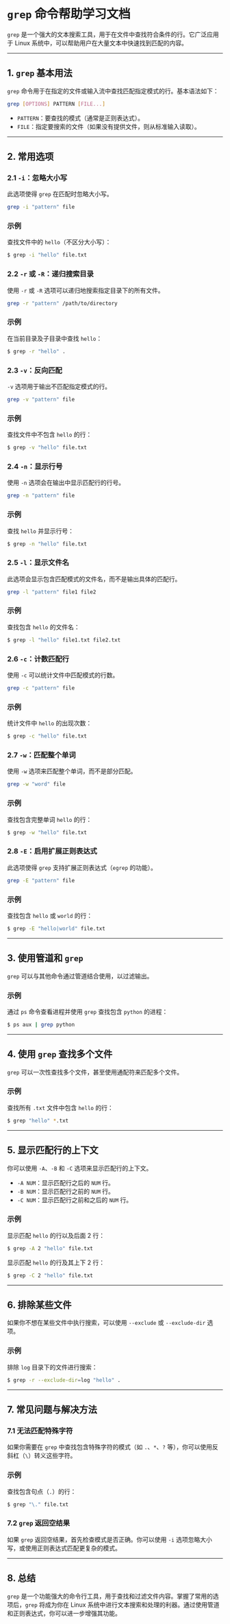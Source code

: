 
# `grep` 命令帮助学习文档

`grep` 是一个强大的文本搜索工具，用于在文件中查找符合条件的行。它广泛应用于 Linux 系统中，可以帮助用户在大量文本中快速找到匹配的内容。

---

## 1. `grep` 基本用法

`grep` 命令用于在指定的文件或输入流中查找匹配指定模式的行。基本语法如下：

```bash
grep [OPTIONS] PATTERN [FILE...]
```

- `PATTERN`：要查找的模式（通常是正则表达式）。
- `FILE`：指定要搜索的文件（如果没有提供文件，则从标准输入读取）。

---

## 2. 常用选项

### 2.1 `-i`：忽略大小写

此选项使得 `grep` 在匹配时忽略大小写。

```bash
grep -i "pattern" file
```

### 示例
查找文件中的 `hello`（不区分大小写）：
```bash
$ grep -i "hello" file.txt
```

### 2.2 `-r` 或 `-R`：递归搜索目录

使用 `-r` 或 `-R` 选项可以递归地搜索指定目录下的所有文件。

```bash
grep -r "pattern" /path/to/directory
```

### 示例
在当前目录及子目录中查找 `hello`：
```bash
$ grep -r "hello" .
```

### 2.3 `-v`：反向匹配

`-v` 选项用于输出不匹配指定模式的行。

```bash
grep -v "pattern" file
```

### 示例
查找文件中不包含 `hello` 的行：
```bash
$ grep -v "hello" file.txt
```

### 2.4 `-n`：显示行号

使用 `-n` 选项会在输出中显示匹配行的行号。

```bash
grep -n "pattern" file
```

### 示例
查找 `hello` 并显示行号：
```bash
$ grep -n "hello" file.txt
```

### 2.5 `-l`：显示文件名

此选项会显示包含匹配模式的文件名，而不是输出具体的匹配行。

```bash
grep -l "pattern" file1 file2
```

### 示例
查找包含 `hello` 的文件名：
```bash
$ grep -l "hello" file1.txt file2.txt
```

### 2.6 `-c`：计数匹配行

使用 `-c` 可以统计文件中匹配模式的行数。

```bash
grep -c "pattern" file
```

### 示例
统计文件中 `hello` 的出现次数：
```bash
$ grep -c "hello" file.txt
```

### 2.7 `-w`：匹配整个单词

使用 `-w` 选项来匹配整个单词，而不是部分匹配。

```bash
grep -w "word" file
```

### 示例
查找包含完整单词 `hello` 的行：
```bash
$ grep -w "hello" file.txt
```

### 2.8 `-E`：启用扩展正则表达式

此选项使得 `grep` 支持扩展正则表达式（`egrep` 的功能）。

```bash
grep -E "pattern" file
```

### 示例
查找包含 `hello` 或 `world` 的行：
```bash
$ grep -E "hello|world" file.txt
```

---

## 3. 使用管道和 `grep`

`grep` 可以与其他命令通过管道结合使用，以过滤输出。

### 示例
通过 `ps` 命令查看进程并使用 `grep` 查找包含 `python` 的进程：
```bash
$ ps aux | grep python
```

---

## 4. 使用 `grep` 查找多个文件

`grep` 可以一次性查找多个文件，甚至使用通配符来匹配多个文件。

### 示例
查找所有 `.txt` 文件中包含 `hello` 的行：
```bash
$ grep "hello" *.txt
```

---

## 5. 显示匹配行的上下文

你可以使用 `-A`、`-B` 和 `-C` 选项来显示匹配行的上下文。

- `-A NUM`：显示匹配行之后的 `NUM` 行。
- `-B NUM`：显示匹配行之前的 `NUM` 行。
- `-C NUM`：显示匹配行之前和之后的 `NUM` 行。

### 示例
显示匹配 `hello` 的行以及后面 2 行：
```bash
$ grep -A 2 "hello" file.txt
```

显示匹配 `hello` 的行及其上下 2 行：
```bash
$ grep -C 2 "hello" file.txt
```

---

## 6. 排除某些文件

如果你不想在某些文件中执行搜索，可以使用 `--exclude` 或 `--exclude-dir` 选项。

### 示例
排除 `log` 目录下的文件进行搜索：
```bash
$ grep -r --exclude-dir=log "hello" .
```

---

## 7. 常见问题与解决方法

### 7.1 无法匹配特殊字符

如果你需要在 `grep` 中查找包含特殊字符的模式（如 `.`、`*`、`?` 等），你可以使用反斜杠（`\`）转义这些字符。

### 示例
查找包含句点（`.`）的行：
```bash
$ grep "\." file.txt
```

### 7.2 `grep` 返回空结果

如果 `grep` 返回空结果，首先检查模式是否正确。你可以使用 `-i` 选项忽略大小写，或使用正则表达式匹配更复杂的模式。

---

## 8. 总结

`grep` 是一个功能强大的命令行工具，用于查找和过滤文件内容。掌握了常用的选项后，`grep` 将成为你在 Linux 系统中进行文本搜索和处理的利器。通过使用管道和正则表达式，你可以进一步增强其功能。

